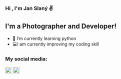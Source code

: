 ### Hi , I'm Jan Slaný ✌

## I'm a Photographer and Developer!

- 📘 I’m currently learning python 
- 💻I am currently improving my coding skill

### My social media:

[<img align="left" alt="Twitter | Twitter" width="22px" src="https://cdn.jsdelivr.net/npm/simple-icons@v3/icons/twitter.svg" />][twitter]
[<img align="left" alt="Instagram | Instagram" width="22px" src="https://cdn.jsdelivr.net/npm/simple-icons@v3/icons/instagram.svg" />][instagram]

[twitter]: https://twitter.com/slany3jan
[instagram]: https://www.instagram.com/slany3.jan/
